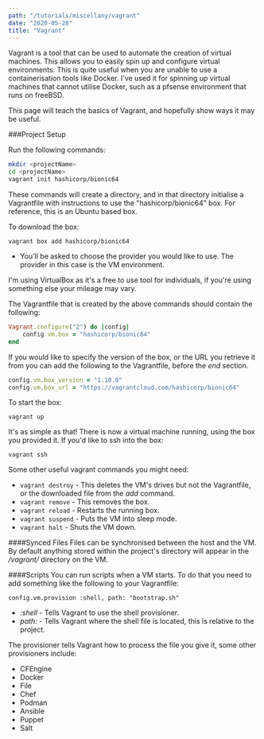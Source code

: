 ```yaml
---
path: "/tutorials/miscellany/vagrant"
date: "2020-05-28"
title: "Vagrant"
---
```


Vagrant is a tool that can be used to automate the creation of virtual machines. This allows you to easily spin up and configure virtual environments. This is quite useful when you are unable to use a containerisation tools like Docker. I've used it for spinning up virtual machines that cannot utilise Docker, such as a pfsense environment that runs on freeBSD.

This page will teach the basics of Vagrant, and hopefully show ways it may be useful.

###Project Setup

 Run the following commands:

 ```bash
 mkdir <projectName>
 cd <projectName>
 vagrant init hashicorp/bionic64
 ```

 These commands will create a directory, and in that directory initialise a Vagrantfile with instructions to use the "hashicorp/bionic64" box. For reference, this is an Ubuntu based box. 

 To download the box:

 ```
 vagrant box add hashicorp/bionic64
 ```
 * You'll be asked to choose the provider you would like to use. The provider in this case is the VM environment. 
 
 I'm using VirtualBox as it's a free to use tool for individuals, if you're using something else your mileage may vary.

The Vagrantfile that is created by the above commands should contain the following:

```ruby
Vagrant.configure("2") do |config|
    config.vm.box = "hashicorp/bionic64"
end
```

If you would like to specify the version of the box, or the URL you retrieve it from you can add the following to the Vagrantfile, before the *end* section.

```ruby
config.vm.box_version = "1.10.0"
config.vm.box_url = "https://vagrantcloud.com/hashicorp/bionic64"
```

To start the box:

```
vagrant up
```

It's as simple as that! There is now a virtual machine running, using the box you provided it. If you'd like to ssh into the box:

```
vagrant ssh
```

Some other useful vagrant commands you might need:

* `vagrant destroy` - This deletes the VM's drives but not the Vagrantfile, or the downloaded file from the *add* command.
* `vagrant remove` - This removes the box.
* `vagrant reload` - Restarts the running box.
* `vagrant suspend` - Puts the VM into sleep mode.
* `vagrant halt` - Shuts the VM down.

####Synced Files
Files can be synchronised between the host and the VM. By default anything stored within the project's directory will appear in the */vagrant/* directory on the VM.

####Scripts
You can run scripts when a VM starts. To do that you need to add something like the following to your Vagrantfile:

```
config.vm.provision :shell, path: "bootstrap.sh"
```
* *:shell* - Tells Vagrant to use the shell provisioner.
* *path:* - Tells Vagrant where the shell file is located, this is relative to the project.

The provisioner tells Vagrant how to process the file you give it, some other provisioners include:
* CFEngine
* Docker
* File
* Chef
* Podman
* Ansible
* Puppet
* Salt
